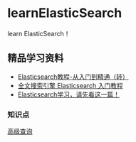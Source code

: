 # learnElasticSearch
learn ElasticSearch！

## 精品学习资料

+ [Elasticsearch教程-从入门到精通（转）](https://www.cnblogs.com/ajianbeyourself/p/5529575.html)
+ [全文搜索引擎 Elasticsearch 入门教程](http://www.ruanyifeng.com/blog/2017/08/elasticsearch.html)
+ [Elasticsearch学习，请先看这一篇！](https://blog.csdn.net/makang110/article/details/80596017)


### 知识点

[高级查询](https://blog.csdn.net/a314773862/article/details/77435264)


